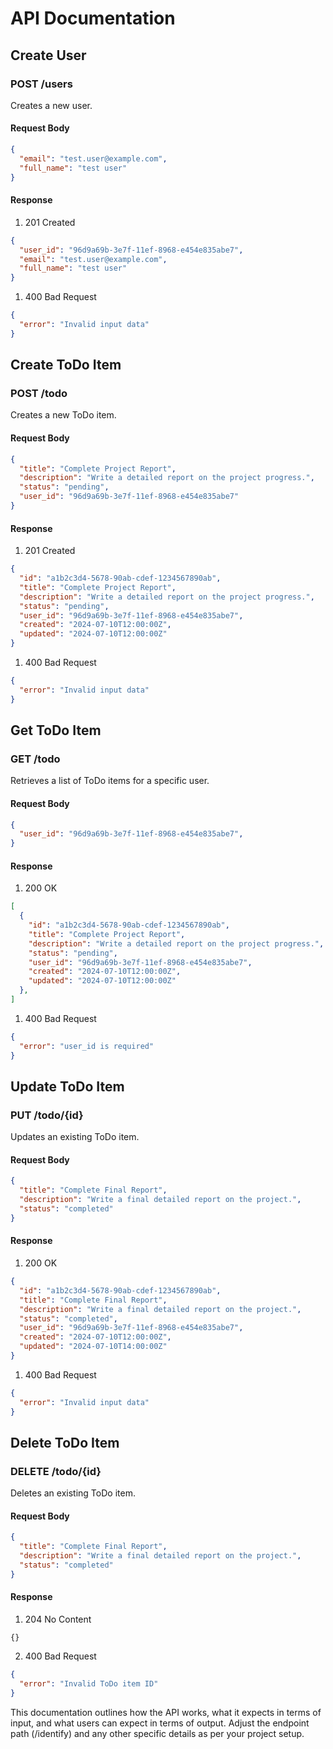 # API Documentation

## Create User

### POST /users

Creates a new user.

#### Request Body

```json
{
  "email": "test.user@example.com",
  "full_name": "test user"
}
```

#### Response

1. 201 Created

```json
{
  "user_id": "96d9a69b-3e7f-11ef-8968-e454e835abe7",
  "email": "test.user@example.com",
  "full_name": "test user"
}

```

1. 400 Bad Request

```json
{
  "error": "Invalid input data"
}

```


## Create ToDo Item

### POST /todo

Creates a new ToDo item.

#### Request Body

```json
{
  "title": "Complete Project Report",
  "description": "Write a detailed report on the project progress.",
  "status": "pending",
  "user_id": "96d9a69b-3e7f-11ef-8968-e454e835abe7"
}

```

#### Response

1. 201 Created

```json
{
  "id": "a1b2c3d4-5678-90ab-cdef-1234567890ab",
  "title": "Complete Project Report",
  "description": "Write a detailed report on the project progress.",
  "status": "pending",
  "user_id": "96d9a69b-3e7f-11ef-8968-e454e835abe7",
  "created": "2024-07-10T12:00:00Z",
  "updated": "2024-07-10T12:00:00Z"
}

```

1. 400 Bad Request

```json
{
  "error": "Invalid input data"
}

```

## Get ToDo Item

### GET /todo

Retrieves a list of ToDo items for a specific user.

#### Request Body

```json
{
  "user_id": "96d9a69b-3e7f-11ef-8968-e454e835abe7",
}


```

#### Response

1. 200 OK

```json
[
  {
    "id": "a1b2c3d4-5678-90ab-cdef-1234567890ab",
    "title": "Complete Project Report",
    "description": "Write a detailed report on the project progress.",
    "status": "pending",
    "user_id": "96d9a69b-3e7f-11ef-8968-e454e835abe7",
    "created": "2024-07-10T12:00:00Z",
    "updated": "2024-07-10T12:00:00Z"
  },
]


```

1. 400 Bad Request

```json
{
  "error": "user_id is required"
}

```

## Update ToDo Item

### PUT /todo/{id}

Updates an existing ToDo item.

#### Request Body

```json
{
  "title": "Complete Final Report",
  "description": "Write a final detailed report on the project.",
  "status": "completed"
}


```

#### Response

1. 200 OK

```json
{
  "id": "a1b2c3d4-5678-90ab-cdef-1234567890ab",
  "title": "Complete Final Report",
  "description": "Write a final detailed report on the project.",
  "status": "completed",
  "user_id": "96d9a69b-3e7f-11ef-8968-e454e835abe7",
  "created": "2024-07-10T12:00:00Z",
  "updated": "2024-07-10T14:00:00Z"
}


```

1. 400 Bad Request

```json
{
  "error": "Invalid input data"
}

```

## Delete ToDo Item

### DELETE /todo/{id}

Deletes an existing ToDo item.

#### Request Body

```json
{
  "title": "Complete Final Report",
  "description": "Write a final detailed report on the project.",
  "status": "completed"
}


```

#### Response

1. 204 No Content

```
{}

```

2. 400 Bad Request

```json
{
  "error": "Invalid ToDo item ID"
}

```

This documentation outlines how the API works, what it expects in terms of input, and what users can expect in terms of output. Adjust the endpoint path (/identify) and any other specific details as per your project setup.
